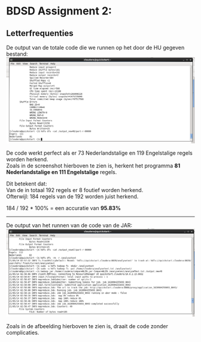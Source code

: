 # BDSD Assignment 2:
## Letterfrequenties

De output van de totale code die we runnen op het door de HU gegeven bestand: </br>
![](Screenshots/screenshot2.png)

De code werkt perfect als er 73 Nederlandstalige en 119 Engelstalige regels worden herkend. </br>
Zoals in de screenshot hierboven te zien is, herkent het programma **81 Nederlandstalige en 111 Engelstalige** regels.

Dit betekent dat: </br>
Van de in totaal 192 regels er 8 foutief worden herkend. </br>
Ofterwijl: 184 regels van de 192 worden juist herkend. </br>

184 / 192 * 100% = een accuratie van **95.83%**

___

De output van het runnen van de code van de JAR: </br>
![](Screenshots/screenshot1.png)

Zoals in de afbeelding hierboven te zien is, draait de code zonder complicaties. </br>
